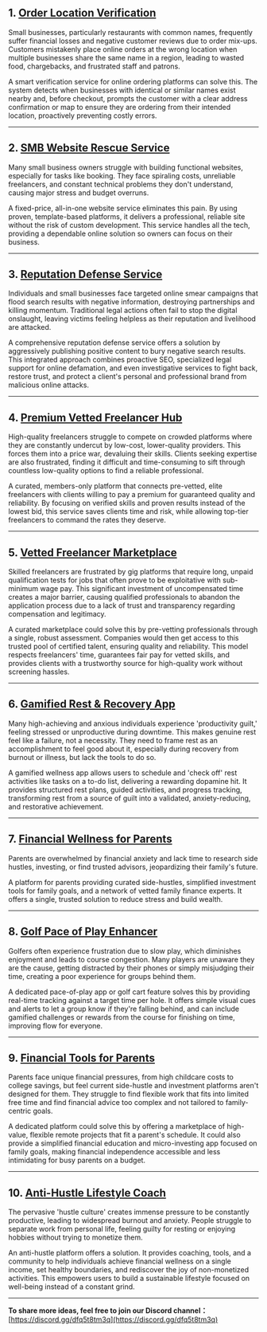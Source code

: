 ## 1. [Order Location Verification](https://tinyidea.net/idea/idea-iq51tasmag)

Small businesses, particularly restaurants with common names, frequently suffer financial losses and negative customer reviews due to order mix-ups. Customers mistakenly place online orders at the wrong location when multiple businesses share the same name in a region, leading to wasted food, chargebacks, and frustrated staff and patrons.

A smart verification service for online ordering platforms can solve this. The system detects when businesses with identical or similar names exist nearby and, before checkout, prompts the customer with a clear address confirmation or map to ensure they are ordering from their intended location, proactively preventing costly errors.

---

## 2. [SMB Website Rescue Service](https://tinyidea.net/idea/idea-28k4vskzb3)

Many small business owners struggle with building functional websites, especially for tasks like booking. They face spiraling costs, unreliable freelancers, and constant technical problems they don't understand, causing major stress and budget overruns.

A fixed-price, all-in-one website service eliminates this pain. By using proven, template-based platforms, it delivers a professional, reliable site without the risk of custom development. This service handles all the tech, providing a dependable online solution so owners can focus on their business.

---

## 3. [Reputation Defense Service](https://tinyidea.net/idea/idea-autnzre6zh)

Individuals and small businesses face targeted online smear campaigns that flood search results with negative information, destroying partnerships and killing momentum. Traditional legal actions often fail to stop the digital onslaught, leaving victims feeling helpless as their reputation and livelihood are attacked.

A comprehensive reputation defense service offers a solution by aggressively publishing positive content to bury negative search results. This integrated approach combines proactive SEO, specialized legal support for online defamation, and even investigative services to fight back, restore trust, and protect a client's personal and professional brand from malicious online attacks.

---

## 4. [Premium Vetted Freelancer Hub](https://tinyidea.net/idea/idea-r1hik3rja3)

High-quality freelancers struggle to compete on crowded platforms where they are constantly undercut by low-cost, lower-quality providers. This forces them into a price war, devaluing their skills. Clients seeking expertise are also frustrated, finding it difficult and time-consuming to sift through countless low-quality options to find a reliable professional.

A curated, members-only platform that connects pre-vetted, elite freelancers with clients willing to pay a premium for guaranteed quality and reliability. By focusing on verified skills and proven results instead of the lowest bid, this service saves clients time and risk, while allowing top-tier freelancers to command the rates they deserve.

---

## 5. [Vetted Freelancer Marketplace](https://tinyidea.net/idea/idea-flhl0on7wt)

Skilled freelancers are frustrated by gig platforms that require long, unpaid qualification tests for jobs that often prove to be exploitative with sub-minimum wage pay. This significant investment of uncompensated time creates a major barrier, causing qualified professionals to abandon the application process due to a lack of trust and transparency regarding compensation and legitimacy.

A curated marketplace could solve this by pre-vetting professionals through a single, robust assessment. Companies would then get access to this trusted pool of certified talent, ensuring quality and reliability. This model respects freelancers' time, guarantees fair pay for vetted skills, and provides clients with a trustworthy source for high-quality work without screening hassles.

---

## 6. [Gamified Rest & Recovery App](https://tinyidea.net/idea/idea-pg10odivna)

Many high-achieving and anxious individuals experience 'productivity guilt,' feeling stressed or unproductive during downtime. This makes genuine rest feel like a failure, not a necessity. They need to frame rest as an accomplishment to feel good about it, especially during recovery from burnout or illness, but lack the tools to do so.

A gamified wellness app allows users to schedule and 'check off' rest activities like tasks on a to-do list, delivering a rewarding dopamine hit. It provides structured rest plans, guided activities, and progress tracking, transforming rest from a source of guilt into a validated, anxiety-reducing, and restorative achievement.

---

## 7. [Financial Wellness for Parents](https://tinyidea.net/idea/idea-u4spw8fyyo)

Parents are overwhelmed by financial anxiety and lack time to research side hustles, investing, or find trusted advisors, jeopardizing their family's future.

A platform for parents providing curated side-hustles, simplified investment tools for family goals, and a network of vetted family finance experts. It offers a single, trusted solution to reduce stress and build wealth.

---

## 8. [Golf Pace of Play Enhancer](https://tinyidea.net/idea/idea-y1i9d0tn1r)

Golfers often experience frustration due to slow play, which diminishes enjoyment and leads to course congestion. Many players are unaware they are the cause, getting distracted by their phones or simply misjudging their time, creating a poor experience for groups behind them.

A dedicated pace-of-play app or golf cart feature solves this by providing real-time tracking against a target time per hole. It offers simple visual cues and alerts to let a group know if they're falling behind, and can include gamified challenges or rewards from the course for finishing on time, improving flow for everyone.

---

## 9. [Financial Tools for Parents](https://tinyidea.net/idea/idea-9uxnyn9sf1)

Parents face unique financial pressures, from high childcare costs to college savings, but feel current side-hustle and investment platforms aren't designed for them. They struggle to find flexible work that fits into limited free time and find financial advice too complex and not tailored to family-centric goals.

A dedicated platform could solve this by offering a marketplace of high-value, flexible remote projects that fit a parent's schedule. It could also provide a simplified financial education and micro-investing app focused on family goals, making financial independence accessible and less intimidating for busy parents on a budget.

---

## 10. [Anti-Hustle Lifestyle Coach](https://tinyidea.net/idea/idea-pvvs9nbo0s)

The pervasive 'hustle culture' creates immense pressure to be constantly productive, leading to widespread burnout and anxiety. People struggle to separate work from personal life, feeling guilty for resting or enjoying hobbies without trying to monetize them.

An anti-hustle platform offers a solution. It provides coaching, tools, and a community to help individuals achieve financial wellness on a single income, set healthy boundaries, and rediscover the joy of non-monetized activities. This empowers users to build a sustainable lifestyle focused on well-being instead of a constant grind.

---

**To share more ideas, feel free to join our Discord channel：**
[https://discord.gg/dfq5t8tm3q](https://discord.gg/dfq5t8tm3q)